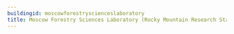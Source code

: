 ```yaml
---
buildingid: moscowforestryscienceslaboratory
title: Moscow Forestry Sciences Laboratory (Rocky Mountain Research Station)
---
```



